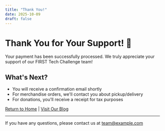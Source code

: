 ```yaml
---
title: "Thank You!"
date: 2025-10-09
draft: false
---
```


# Thank You for Your Support! 🎉

Your payment has been successfully processed. We truly appreciate your support of our FIRST Tech Challenge team!

## What's Next?

- You will receive a confirmation email shortly
- For merchandise orders, we'll contact you about pickup/delivery
- For donations, you'll receive a receipt for tax purposes

[Return to Home](/) | [Visit Our Blog](/blog/)

---

If you have any questions, please contact us at team@example.com
